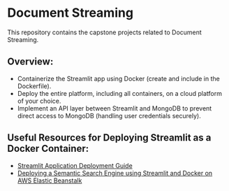 # Document Streaming
This repository contains the capstone projects related to Document Streaming.

## Overview:

- Containerize the Streamlit app using Docker (create and include in the Dockerfile).
- Deploy the entire platform, including all containers, on a cloud platform of your choice.
- Implement an API layer between Streamlit and MongoDB to prevent direct access to MongoDB (handling user credentials securely).

## Useful Resources for Deploying Streamlit as a Docker Container:
- [Streamlit Application Deployment Guide](https://maelfabien.github.io/project/Streamlit/#the-application)
- [Deploying a Semantic Search Engine using Streamlit and Docker on AWS Elastic Beanstalk](https://towardsdatascience.com/how-to-deploy-a-semantic-search-engine-with-streamlit-and-docker-on-aws-elastic-beanstalk-42ddce0422f3)
